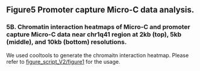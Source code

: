 ## Figure5 Promoter capture Micro-C data analysis. 

### 5B. Chromatin interaction heatmaps of Micro-C and promoter capture Micro-C data near chr1q41 region at 2kb (top), 5kb (middle), and 10kb (bottom) resolutions.

We used cooltools to generate the chromaitn interaction heatmap. Please refer to [figure_script_V2/figure1](https://github.com/rhielab/3Dgenome/tree/main/figure_script_V2/figure1) for the usage.

